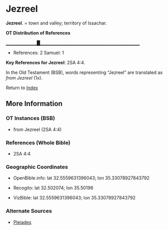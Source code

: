 # Jezreel
**Jezreel**. 
= town and valley; territory of Issachar. 


**OT Distribution of References**

▁▁▁▁▁▁▁▁▁█▁▁▁▁▁▁▁▁▁▁▁▁▁▁▁▁▁▁▁▁▁▁▁▁▁▁▁▁▁
* References: 2 Samuel: 1



**Key References for Jezreel**: 
2SA 4:4. 


In the Old Testament (BSB), words representing “Jezreel” are translated as 
*from Jezreel* (1x). 




Return to [Index](00-Index.md)

## More Information

### OT Instances (BSB)

* from Jezreel (2SA 4:4)



### References (Whole Bible)

* 2SA 4:4


### Geographic Coordinates

* OpenBible.info: lat 32.5559631396043; lon 35.33078927843792

* Recogito: lat 32.502074; lon 35.50196

* VizBible: lat 32.5559631396043; lon 35.33078927843792



### Alternate Sources

* [Pleiades](http://pleiades.stoa.org/places/678378)



